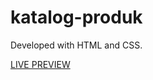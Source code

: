 # katalog-produk
Developed with HTML and CSS.

[LIVE PREVIEW](https://naimackerman.github.io/katalog-produk)